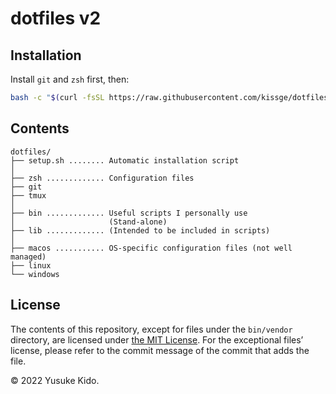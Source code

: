 # dotfiles v2

## Installation

Install `git` and `zsh` first, then:

```sh
bash -c "$(curl -fsSL https://raw.githubusercontent.com/kissge/dotfiles/master/setup.sh)"
```

## Contents

```
dotfiles/
├── setup.sh ........ Automatic installation script
│
├── zsh ............. Configuration files
├── git
├── tmux
│
├── bin ............. Useful scripts I personally use
│                     (Stand-alone)
├── lib ............. (Intended to be included in scripts)
│
├── macos ........... OS-specific configuration files (not well managed)
├── linux
└── windows
```

## License

The contents of this repository, except for files under the `bin/vendor` directory, are licensed under [the MIT License](./LICENSE.txt).
For the exceptional files’ license, please refer to the commit message of the commit that adds the file.

©︎ 2022 Yusuke Kido.
